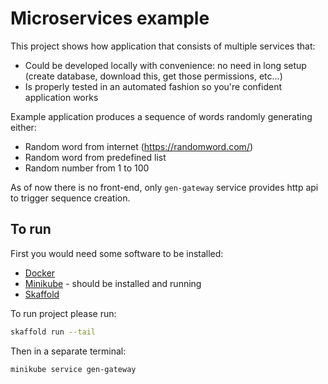 # Microservices example

This project shows how application that consists of multiple services that:

* Could be developed locally with convenience: no need in long setup (create database, download this, get those permissions, etc...)
* Is properly tested in an automated fashion so you're confident application works

Example application produces a sequence of words randomly generating either:

* Random word from internet (https://randomword.com/)
* Random word from predefined list
* Random number from 1 to 100

As of now there is no front-end, only `gen-gateway` service provides http api to trigger sequence creation.

## To run

First you would need some software to be installed:

* [Docker](https://docker.io)
* [Minikube](https://github.com/kubernetes/minikube) - should be installed and running
* [Skaffold](https://skaffold.dev)

To run project please run:

```bash
skaffold run --tail
```

Then in a separate terminal:

```bash
minikube service gen-gateway
```
